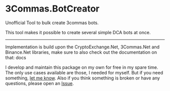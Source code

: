 # 3Commas.BotCreator

Unofficial Tool to bulk create 3commas bots.

This tool makes it possible to create several simple DCA bots at once.

---

Implementation is build upon the CryptoExchange.Net, 3Commas.Net and Binance.Net libraries, make sure to also check out the documentation on that: docs


I develop and maintain this package on my own for free in my spare time.
The only use cases available are those, I needed for myself. But if you need something, [let me know](https://github.com/MarcDrexler/3Commas.BotCreator/issues).
Also if you think something is broken or have any questions, please open an [Issue](https://github.com/MarcDrexler/3Commas.BotCreator/issues).

